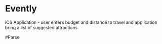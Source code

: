 # Evently
iOS Application - user enters budget and distance to travel and application bring a list of suggested attractions

#Parse
